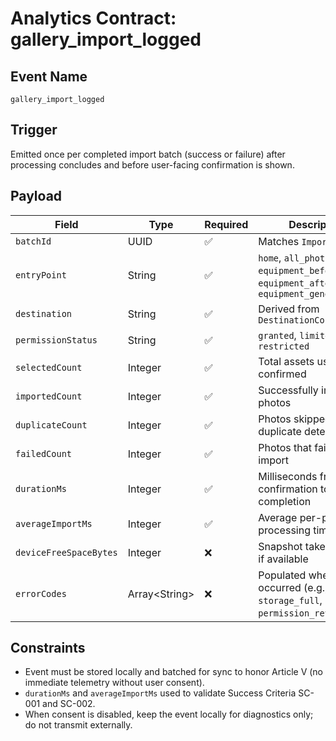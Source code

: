 # Analytics Contract: gallery_import_logged

## Event Name

`gallery_import_logged`

## Trigger

Emitted once per completed import batch (success or failure) after processing concludes and before user-facing confirmation is shown.

## Payload

| Field | Type | Required | Description |
|-------|------|----------|-------------|
| `batchId` | UUID | ✅ | Matches `ImportBatch.id` |
| `entryPoint` | String | ✅ | `home`, `all_photos`, `equipment_before`, `equipment_after`, `equipment_general` |
| `destination` | String | ✅ | Derived from `DestinationContext.type` |
| `permissionStatus` | String | ✅ | `granted`, `limited`, `denied`, `restricted` |
| `selectedCount` | Integer | ✅ | Total assets user confirmed |
| `importedCount` | Integer | ✅ | Successfully imported photos |
| `duplicateCount` | Integer | ✅ | Photos skipped due to duplicate detection |
| `failedCount` | Integer | ✅ | Photos that failed to import |
| `durationMs` | Integer | ✅ | Milliseconds from user confirmation to completion |
| `averageImportMs` | Integer | ✅ | Average per-photo processing time |
| `deviceFreeSpaceBytes` | Integer | ❌ | Snapshot taken at start, if available |
| `errorCodes` | Array\<String> | ❌ | Populated when failures occurred (e.g., `storage_full`, `permission_revoked`) |

## Constraints

- Event must be stored locally and batched for sync to honor Article V (no immediate telemetry without user consent).
- `durationMs` and `averageImportMs` used to validate Success Criteria SC-001 and SC-002.
- When consent is disabled, keep the event locally for diagnostics only; do not transmit externally.
